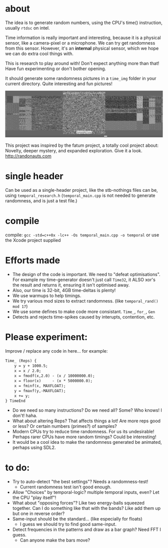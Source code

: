 
# about

The idea is to generate random numbers, using the CPU's time() instruction, usually `rtdsc` on intel.

Time information is really important and interesting, because it is a physical sensor, like a camera-pixel or a microphone. We can try get randomness from this sensor. However, it's an **internal** physical sensor, which we hope we can do extra cool things with.

This is research to play around with! Don't expect anything more than that! Have fun experimenting or don't bother opening.

It should generate some randomness pictures in a `time_img` folder in your current directory. Quite interesting and fun pictures!

![Temporal Randomness](screenshot.png)

This project was inspired by the fatum project, a totally cool project about: Novelty, deeper mystery, and expanded exploration. Give it a look. http://randonauts.com



# single header   

Can be used as a single-header project, like the stb-nothings files can be, using `temporal_research.h` (`temporal_main.cpp` is not needed to generate randomness, and is just a test file.)
    


# compile

compile: `gcc -std=c++0x -lc++ -Os temporal_main.cpp -o temporal`
or use the Xcode project supplied



# Efforts made

* The design of the code is important. We need to "defeat optimisations". For example my time-generator doesn't just call `Time32`, it ALSO xor's the result and returns it, ensuring it isn't optimised away.
* Also, our time is 32-bit, 4GB time-deltas is plenty!
* We use warmups to help timings.
* We try various mod sizes to extract randomness. (like `temporal_rand() mod 17`)
* We use some defines to make code more consistant. `Time_`, `for_`, `Gen`
* Detects and rejects time-spikes caused by interupts, contention, etc.
    

# Please experiment:

Improve / replace any code in here... for example:

    Time_ (Reps) {
        y = y + 1000.5;
        x = x / 2.0;
        x = fmodf(x,2.0) - (x / 10000000.0);
        x = floor(x)     - (x * 5000000.0);
        x = fminf(x, MAXFLOAT);
        y = fmaxf(y,-MAXFLOAT);
        x += y;
    } TimeEnd

* Do we need so many instructions? Do we need all? Some? Who knows! I don't! haha.
* What about altering Reps? That affects things a lot! Are more reps good or less? Or certain numbers (primes?) of samples?
* Modern CPUs try to reduce time randomness. For us its undesirable! Perhaps rarer CPUs have more random timings? Could be interesting!
* It would be a cool idea to make the randomness generated be animated, perhaps using SDL2.


# to do:

* Try to auto-detect "the best settings"? Needs a randomness-test!
    * Current randomness test isn't good enough.
* Allow "Choices" by temporal-logic? multiple temporal inputs, even? Let the CPU "play itself"!
* What about "opposing forces"? Like two energy-balls squeezed together. Can I do something like that with the bands? Like add them up but one in reverse order?
* Same-input should be the standard... (like especially for floats)
    * I guess we should try to find good same-input.
* Detect frequencies in the patterns and draw as a bar graph? Need FFT I guess.
    * Can anyone make the bars move?
